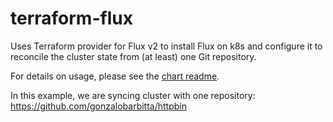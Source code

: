 # terraform-flux
Uses Terraform provider for Flux v2 to install Flux on k8s and configure it to reconcile the cluster state from (at least) one Git repository.

For details on usage, please see the [chart readme](https://github.com/gonzalobarbitta/terraform-flux/tree/main/modules/flux).

In this example, we are syncing cluster with one repository: https://github.com/gonzalobarbitta/httpbin
